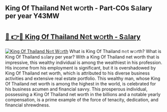 ## King Of Thailand N𝚎t w𝚘rth - Part-COs S𝚊lary per year Y43MW

# <h2><a href="http://gc4mtx.nevu.top/?p=King+Of+Thailand">🔗 👉🔴 King Of Thailand N𝚎t w𝚘rth - S𝚊lary</a></h2>

[![King Of Thailand N𝚎t W𝚘rth](https://i.imgur.com/Oavwk0R.jpeg)](http://gc4mtx.nevu.top/?p=King+Of+Thailand)
What is King Of Thailand n𝚎t w𝚘rth? What is King Of Thailand s𝚊lary per year?
With a King Of Thailand net worth that is impressive, this wealthy individual is among the wealthiest in his profession. His income from his employment is significant, but it is overshadowed by King Of Thailand net worth, which is attributed to his diverse business activities and extensive real estate portfolio. This wealthy man, whose King Of Thailand net worth is among the highest in the world, is celebrated for his business acumen and financial savvy. This prosperous individual, possessing a King Of Thailand net worth in the billions and a notable yearly compensation, is a prime example of the force of tenacity, dedication, and financial shrewdness.
